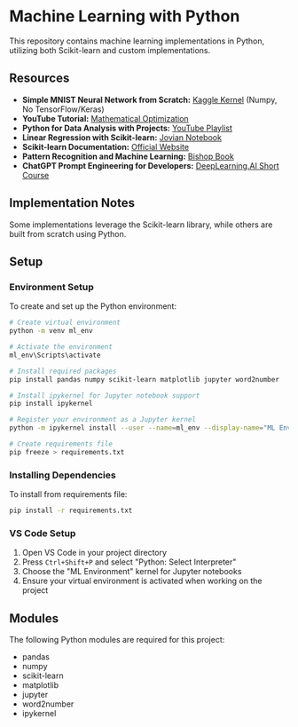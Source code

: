 # Machine Learning with Python

This repository contains machine learning implementations in Python, utilizing both Scikit-learn and custom implementations.

## Resources

*   **Simple MNIST Neural Network from Scratch:** [Kaggle Kernel](https://www.kaggle.com/code/wwsalmon/simple-mnist-nn-from-scratch-numpy-no-tf-keras) (Numpy, No TensorFlow/Keras)
*   **YouTube Tutorial:** [Mathematical Optimization](https://www.youtube.com/watch?v=AM6BY4btj-M)
*   **Python for Data Analysis with Projects:** [YouTube Playlist](https://www.youtube.com/playlist?list=PLeo1K3hjS3uvCeTYTeyfe0-rN5r8zn9rw)
*   **Linear Regression with Scikit-learn:** [Jovian Notebook](https://jovian.ai/aakashns/python-sklearn-linear-regression)
*   **Scikit-learn Documentation:** [Official Website](https://scikit-learn.org/stable/)
*   **Pattern Recognition and Machine Learning:** [Bishop Book](Bishop-Pattern-Recognition-and-Machine-Learning)
*   **ChatGPT Prompt Engineering for Developers:** [DeepLearning.AI Short Course](https://www.deeplearning.ai/short-courses/chatgpt-prompt-engineering-for-developers/)

## Implementation Notes

Some implementations leverage the Scikit-learn library, while others are built from scratch using Python.

## Setup

### Environment Setup
To create and set up the Python environment:

```bash
# Create virtual environment
python -m venv ml_env

# Activate the environment
ml_env\Scripts\activate

# Install required packages
pip install pandas numpy scikit-learn matplotlib jupyter word2number

# Install ipykernel for Jupyter notebook support
pip install ipykernel

# Register your environment as a Jupyter kernel
python -m ipykernel install --user --name=ml_env --display-name="ML Environment"

# Create requirements file
pip freeze > requirements.txt
```

### Installing Dependencies
To install from requirements file:

```bash
pip install -r requirements.txt
```

### VS Code Setup
1. Open VS Code in your project directory
2. Press `Ctrl+Shift+P` and select "Python: Select Interpreter"
3. Choose the "ML Environment" kernel for Jupyter notebooks
4. Ensure your virtual environment is activated when working on the project

## Modules 
The following Python modules are required for this project:
- pandas
- numpy
- scikit-learn
- matplotlib
- jupyter
- word2number
- ipykernel